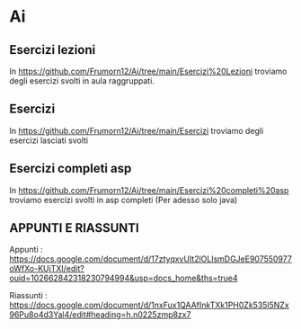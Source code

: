 # Ai

## Esercizi lezioni 

In https://github.com/Frumorn12/Ai/tree/main/Esercizi%20Lezioni troviamo degli esercizi svolti in aula raggruppati.

## Esercizi 

In https://github.com/Frumorn12/Ai/tree/main/Esercizi troviamo degli esercizi lasciati svolti

## Esercizi completi asp

In https://github.com/Frumorn12/Ai/tree/main/Esercizi%20completi%20asp troviamo esercizi svolti in asp completi (Per adesso solo java) 

## 

## APPUNTI E RIASSUNTI

Appunti : https://docs.google.com/document/d/17ztyqxvUIt2lOLlsmDGJeE907550977oWfXo-KUjTXI/edit?ouid=102662842318230794994&usp=docs_home&ths=true4

Riassunti : https://docs.google.com/document/d/1nxFux1QAAfInkTXk1PH0Zk535l5NZx96Pu8o4d3Yal4/edit#heading=h.n0225zmp8zx7
